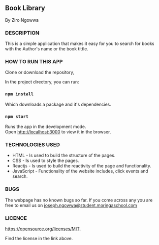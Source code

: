 ## Book Library
By Ziro Ngowwa

### DESCRIPTION
This is a simple application that makes it easy for you to search for books with the Author's name or the book tittle.
### HOW TO RUN THIS APP
Clone or download the repository,

In the project directory, you can run:

### `npm install`
Which downloads a package and it's dependencies.
### `npm start`
Runs the app in the development mode.<br />
Open [http://localhost:3000](http://localhost:3000) to view it in the browser.

### TECHNOLOGIES USED
- HTML - Is used to build the structure of the pages.
- CSS - Is used to style the pages.
- Reactjs - Is used to build the reactivity of the page and functionality.
- JavaScript - Functionality of the website includes, click events and search.

### BUGS
The webpage has no known bugs so far. If you come across any you are free to email us on joseph.ngowwa@student.moringaschool.com

### LICENCE
https://opensource.org/licenses/MIT.

Find the license in the link above.



